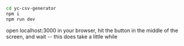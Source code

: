 ```bash
cd yc-csv-generator
npm i
npm run dev
```

open localhost:3000 in your browser, hit the button in the middle of the screen, and wait -- this does take a little while
